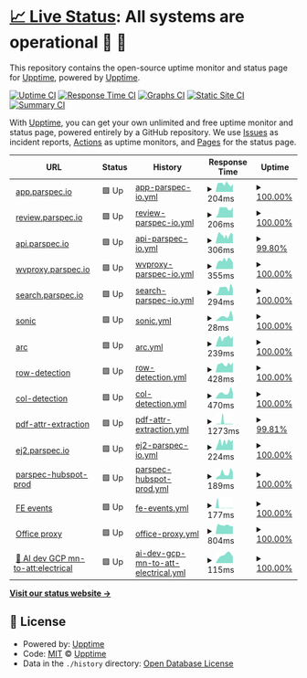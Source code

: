 # [📈 Live Status](https://upptime.github.io/upptime): <!--live status--> **All systems are operational 🥳 🎉**

This repository contains the open-source uptime monitor and status page for [Upptime](https://upptime.js.org), powered by [Upptime](https://github.com/upptime/upptime).

[![Uptime CI](https://github.com/parikshit-parspec/upptime/workflows/Uptime%20CI/badge.svg)](https://github.com/parikshit-parspec/upptime/actions?query=workflow%3A%22Uptime+CI%22)
[![Response Time CI](https://github.com/parikshit-parspec/upptime/workflows/Response%20Time%20CI/badge.svg)](https://github.com/parikshit-parspec/upptime/actions?query=workflow%3A%22Response+Time+CI%22)
[![Graphs CI](https://github.com/parikshit-parspec/upptime/workflows/Graphs%20CI/badge.svg)](https://github.com/parikshit-parspec/upptime/actions?query=workflow%3A%22Graphs+CI%22)
[![Static Site CI](https://github.com/parikshit-parspec/upptime/workflows/Static%20Site%20CI/badge.svg)](https://github.com/parikshit-parspec/upptime/actions?query=workflow%3A%22Static+Site+CI%22)
[![Summary CI](https://github.com/parikshit-parspec/upptime/workflows/Summary%20CI/badge.svg)](https://github.com/parikshit-parspec/upptime/actions?query=workflow%3A%22Summary+CI%22)

With [Upptime](https://upptime.js.org), you can get your own unlimited and free uptime monitor and status page, powered entirely by a GitHub repository. We use [Issues](https://github.com/upptime/upptime/issues) as incident reports, [Actions](https://github.com/parikshit-parspec/upptime/actions) as uptime monitors, and [Pages](https://upptime.github.io/upptime) for the status page.

<!--start: status pages-->
<!-- This summary is generated by Upptime (https://github.com/upptime/upptime) -->
<!-- Do not edit this manually, your changes will be overwritten -->
<!-- prettier-ignore -->
| URL | Status | History | Response Time | Uptime |
| --- | ------ | ------- | ------------- | ------ |
| <img alt="" src="https://icons.duckduckgo.com/ip3/app.parspec.io.ico" height="13"> [app.parspec.io](https://app.parspec.io/) | 🟩 Up | [app-parspec-io.yml](https://github.com/parikshit-parspec/upptime/commits/HEAD/history/app-parspec-io.yml) | <details><summary><img alt="Response time graph" src="./graphs/app-parspec-io/response-time-week.png" height="20"> 204ms</summary><br><a href="https://parikshit-parspec.github.io/upptime/history/app-parspec-io"><img alt="Response time 173" src="https://img.shields.io/endpoint?url=https%3A%2F%2Fraw.githubusercontent.com%2Fparikshit-parspec%2Fupptime%2FHEAD%2Fapi%2Fapp-parspec-io%2Fresponse-time.json"></a><br><a href="https://parikshit-parspec.github.io/upptime/history/app-parspec-io"><img alt="24-hour response time 201" src="https://img.shields.io/endpoint?url=https%3A%2F%2Fraw.githubusercontent.com%2Fparikshit-parspec%2Fupptime%2FHEAD%2Fapi%2Fapp-parspec-io%2Fresponse-time-day.json"></a><br><a href="https://parikshit-parspec.github.io/upptime/history/app-parspec-io"><img alt="7-day response time 204" src="https://img.shields.io/endpoint?url=https%3A%2F%2Fraw.githubusercontent.com%2Fparikshit-parspec%2Fupptime%2FHEAD%2Fapi%2Fapp-parspec-io%2Fresponse-time-week.json"></a><br><a href="https://parikshit-parspec.github.io/upptime/history/app-parspec-io"><img alt="30-day response time 183" src="https://img.shields.io/endpoint?url=https%3A%2F%2Fraw.githubusercontent.com%2Fparikshit-parspec%2Fupptime%2FHEAD%2Fapi%2Fapp-parspec-io%2Fresponse-time-month.json"></a><br><a href="https://parikshit-parspec.github.io/upptime/history/app-parspec-io"><img alt="1-year response time 165" src="https://img.shields.io/endpoint?url=https%3A%2F%2Fraw.githubusercontent.com%2Fparikshit-parspec%2Fupptime%2FHEAD%2Fapi%2Fapp-parspec-io%2Fresponse-time-year.json"></a></details> | <details><summary><a href="https://parikshit-parspec.github.io/upptime/history/app-parspec-io">100.00%</a></summary><a href="https://parikshit-parspec.github.io/upptime/history/app-parspec-io"><img alt="All-time uptime 99.90%" src="https://img.shields.io/endpoint?url=https%3A%2F%2Fraw.githubusercontent.com%2Fparikshit-parspec%2Fupptime%2FHEAD%2Fapi%2Fapp-parspec-io%2Fuptime.json"></a><br><a href="https://parikshit-parspec.github.io/upptime/history/app-parspec-io"><img alt="24-hour uptime 100.00%" src="https://img.shields.io/endpoint?url=https%3A%2F%2Fraw.githubusercontent.com%2Fparikshit-parspec%2Fupptime%2FHEAD%2Fapi%2Fapp-parspec-io%2Fuptime-day.json"></a><br><a href="https://parikshit-parspec.github.io/upptime/history/app-parspec-io"><img alt="7-day uptime 100.00%" src="https://img.shields.io/endpoint?url=https%3A%2F%2Fraw.githubusercontent.com%2Fparikshit-parspec%2Fupptime%2FHEAD%2Fapi%2Fapp-parspec-io%2Fuptime-week.json"></a><br><a href="https://parikshit-parspec.github.io/upptime/history/app-parspec-io"><img alt="30-day uptime 100.00%" src="https://img.shields.io/endpoint?url=https%3A%2F%2Fraw.githubusercontent.com%2Fparikshit-parspec%2Fupptime%2FHEAD%2Fapi%2Fapp-parspec-io%2Fuptime-month.json"></a><br><a href="https://parikshit-parspec.github.io/upptime/history/app-parspec-io"><img alt="1-year uptime 100.00%" src="https://img.shields.io/endpoint?url=https%3A%2F%2Fraw.githubusercontent.com%2Fparikshit-parspec%2Fupptime%2FHEAD%2Fapi%2Fapp-parspec-io%2Fuptime-year.json"></a></details>
| <img alt="" src="https://icons.duckduckgo.com/ip3/review.parspec.io.ico" height="13"> [review.parspec.io](https://review.parspec.io/) | 🟩 Up | [review-parspec-io.yml](https://github.com/parikshit-parspec/upptime/commits/HEAD/history/review-parspec-io.yml) | <details><summary><img alt="Response time graph" src="./graphs/review-parspec-io/response-time-week.png" height="20"> 206ms</summary><br><a href="https://parikshit-parspec.github.io/upptime/history/review-parspec-io"><img alt="Response time 167" src="https://img.shields.io/endpoint?url=https%3A%2F%2Fraw.githubusercontent.com%2Fparikshit-parspec%2Fupptime%2FHEAD%2Fapi%2Freview-parspec-io%2Fresponse-time.json"></a><br><a href="https://parikshit-parspec.github.io/upptime/history/review-parspec-io"><img alt="24-hour response time 212" src="https://img.shields.io/endpoint?url=https%3A%2F%2Fraw.githubusercontent.com%2Fparikshit-parspec%2Fupptime%2FHEAD%2Fapi%2Freview-parspec-io%2Fresponse-time-day.json"></a><br><a href="https://parikshit-parspec.github.io/upptime/history/review-parspec-io"><img alt="7-day response time 206" src="https://img.shields.io/endpoint?url=https%3A%2F%2Fraw.githubusercontent.com%2Fparikshit-parspec%2Fupptime%2FHEAD%2Fapi%2Freview-parspec-io%2Fresponse-time-week.json"></a><br><a href="https://parikshit-parspec.github.io/upptime/history/review-parspec-io"><img alt="30-day response time 182" src="https://img.shields.io/endpoint?url=https%3A%2F%2Fraw.githubusercontent.com%2Fparikshit-parspec%2Fupptime%2FHEAD%2Fapi%2Freview-parspec-io%2Fresponse-time-month.json"></a><br><a href="https://parikshit-parspec.github.io/upptime/history/review-parspec-io"><img alt="1-year response time 159" src="https://img.shields.io/endpoint?url=https%3A%2F%2Fraw.githubusercontent.com%2Fparikshit-parspec%2Fupptime%2FHEAD%2Fapi%2Freview-parspec-io%2Fresponse-time-year.json"></a></details> | <details><summary><a href="https://parikshit-parspec.github.io/upptime/history/review-parspec-io">100.00%</a></summary><a href="https://parikshit-parspec.github.io/upptime/history/review-parspec-io"><img alt="All-time uptime 100.00%" src="https://img.shields.io/endpoint?url=https%3A%2F%2Fraw.githubusercontent.com%2Fparikshit-parspec%2Fupptime%2FHEAD%2Fapi%2Freview-parspec-io%2Fuptime.json"></a><br><a href="https://parikshit-parspec.github.io/upptime/history/review-parspec-io"><img alt="24-hour uptime 100.00%" src="https://img.shields.io/endpoint?url=https%3A%2F%2Fraw.githubusercontent.com%2Fparikshit-parspec%2Fupptime%2FHEAD%2Fapi%2Freview-parspec-io%2Fuptime-day.json"></a><br><a href="https://parikshit-parspec.github.io/upptime/history/review-parspec-io"><img alt="7-day uptime 100.00%" src="https://img.shields.io/endpoint?url=https%3A%2F%2Fraw.githubusercontent.com%2Fparikshit-parspec%2Fupptime%2FHEAD%2Fapi%2Freview-parspec-io%2Fuptime-week.json"></a><br><a href="https://parikshit-parspec.github.io/upptime/history/review-parspec-io"><img alt="30-day uptime 100.00%" src="https://img.shields.io/endpoint?url=https%3A%2F%2Fraw.githubusercontent.com%2Fparikshit-parspec%2Fupptime%2FHEAD%2Fapi%2Freview-parspec-io%2Fuptime-month.json"></a><br><a href="https://parikshit-parspec.github.io/upptime/history/review-parspec-io"><img alt="1-year uptime 100.00%" src="https://img.shields.io/endpoint?url=https%3A%2F%2Fraw.githubusercontent.com%2Fparikshit-parspec%2Fupptime%2FHEAD%2Fapi%2Freview-parspec-io%2Fuptime-year.json"></a></details>
| <img alt="" src="https://icons.duckduckgo.com/ip3/api.parspec.io.ico" height="13"> [api.parspec.io](https://api.parspec.io/health) | 🟩 Up | [api-parspec-io.yml](https://github.com/parikshit-parspec/upptime/commits/HEAD/history/api-parspec-io.yml) | <details><summary><img alt="Response time graph" src="./graphs/api-parspec-io/response-time-week.png" height="20"> 306ms</summary><br><a href="https://parikshit-parspec.github.io/upptime/history/api-parspec-io"><img alt="Response time 324" src="https://img.shields.io/endpoint?url=https%3A%2F%2Fraw.githubusercontent.com%2Fparikshit-parspec%2Fupptime%2FHEAD%2Fapi%2Fapi-parspec-io%2Fresponse-time.json"></a><br><a href="https://parikshit-parspec.github.io/upptime/history/api-parspec-io"><img alt="24-hour response time 261" src="https://img.shields.io/endpoint?url=https%3A%2F%2Fraw.githubusercontent.com%2Fparikshit-parspec%2Fupptime%2FHEAD%2Fapi%2Fapi-parspec-io%2Fresponse-time-day.json"></a><br><a href="https://parikshit-parspec.github.io/upptime/history/api-parspec-io"><img alt="7-day response time 306" src="https://img.shields.io/endpoint?url=https%3A%2F%2Fraw.githubusercontent.com%2Fparikshit-parspec%2Fupptime%2FHEAD%2Fapi%2Fapi-parspec-io%2Fresponse-time-week.json"></a><br><a href="https://parikshit-parspec.github.io/upptime/history/api-parspec-io"><img alt="30-day response time 273" src="https://img.shields.io/endpoint?url=https%3A%2F%2Fraw.githubusercontent.com%2Fparikshit-parspec%2Fupptime%2FHEAD%2Fapi%2Fapi-parspec-io%2Fresponse-time-month.json"></a><br><a href="https://parikshit-parspec.github.io/upptime/history/api-parspec-io"><img alt="1-year response time 335" src="https://img.shields.io/endpoint?url=https%3A%2F%2Fraw.githubusercontent.com%2Fparikshit-parspec%2Fupptime%2FHEAD%2Fapi%2Fapi-parspec-io%2Fresponse-time-year.json"></a></details> | <details><summary><a href="https://parikshit-parspec.github.io/upptime/history/api-parspec-io">99.80%</a></summary><a href="https://parikshit-parspec.github.io/upptime/history/api-parspec-io"><img alt="All-time uptime 99.70%" src="https://img.shields.io/endpoint?url=https%3A%2F%2Fraw.githubusercontent.com%2Fparikshit-parspec%2Fupptime%2FHEAD%2Fapi%2Fapi-parspec-io%2Fuptime.json"></a><br><a href="https://parikshit-parspec.github.io/upptime/history/api-parspec-io"><img alt="24-hour uptime 100.00%" src="https://img.shields.io/endpoint?url=https%3A%2F%2Fraw.githubusercontent.com%2Fparikshit-parspec%2Fupptime%2FHEAD%2Fapi%2Fapi-parspec-io%2Fuptime-day.json"></a><br><a href="https://parikshit-parspec.github.io/upptime/history/api-parspec-io"><img alt="7-day uptime 99.80%" src="https://img.shields.io/endpoint?url=https%3A%2F%2Fraw.githubusercontent.com%2Fparikshit-parspec%2Fupptime%2FHEAD%2Fapi%2Fapi-parspec-io%2Fuptime-week.json"></a><br><a href="https://parikshit-parspec.github.io/upptime/history/api-parspec-io"><img alt="30-day uptime 99.89%" src="https://img.shields.io/endpoint?url=https%3A%2F%2Fraw.githubusercontent.com%2Fparikshit-parspec%2Fupptime%2FHEAD%2Fapi%2Fapi-parspec-io%2Fuptime-month.json"></a><br><a href="https://parikshit-parspec.github.io/upptime/history/api-parspec-io"><img alt="1-year uptime 99.83%" src="https://img.shields.io/endpoint?url=https%3A%2F%2Fraw.githubusercontent.com%2Fparikshit-parspec%2Fupptime%2FHEAD%2Fapi%2Fapi-parspec-io%2Fuptime-year.json"></a></details>
| <img alt="" src="https://icons.duckduckgo.com/ip3/wvproxy.parspec.io.ico" height="13"> [wvproxy.parspec.io](http://wvproxy.parspec.io/marco) | 🟩 Up | [wvproxy-parspec-io.yml](https://github.com/parikshit-parspec/upptime/commits/HEAD/history/wvproxy-parspec-io.yml) | <details><summary><img alt="Response time graph" src="./graphs/wvproxy-parspec-io/response-time-week.png" height="20"> 355ms</summary><br><a href="https://parikshit-parspec.github.io/upptime/history/wvproxy-parspec-io"><img alt="Response time 387" src="https://img.shields.io/endpoint?url=https%3A%2F%2Fraw.githubusercontent.com%2Fparikshit-parspec%2Fupptime%2FHEAD%2Fapi%2Fwvproxy-parspec-io%2Fresponse-time.json"></a><br><a href="https://parikshit-parspec.github.io/upptime/history/wvproxy-parspec-io"><img alt="24-hour response time 171" src="https://img.shields.io/endpoint?url=https%3A%2F%2Fraw.githubusercontent.com%2Fparikshit-parspec%2Fupptime%2FHEAD%2Fapi%2Fwvproxy-parspec-io%2Fresponse-time-day.json"></a><br><a href="https://parikshit-parspec.github.io/upptime/history/wvproxy-parspec-io"><img alt="7-day response time 355" src="https://img.shields.io/endpoint?url=https%3A%2F%2Fraw.githubusercontent.com%2Fparikshit-parspec%2Fupptime%2FHEAD%2Fapi%2Fwvproxy-parspec-io%2Fresponse-time-week.json"></a><br><a href="https://parikshit-parspec.github.io/upptime/history/wvproxy-parspec-io"><img alt="30-day response time 351" src="https://img.shields.io/endpoint?url=https%3A%2F%2Fraw.githubusercontent.com%2Fparikshit-parspec%2Fupptime%2FHEAD%2Fapi%2Fwvproxy-parspec-io%2Fresponse-time-month.json"></a><br><a href="https://parikshit-parspec.github.io/upptime/history/wvproxy-parspec-io"><img alt="1-year response time 381" src="https://img.shields.io/endpoint?url=https%3A%2F%2Fraw.githubusercontent.com%2Fparikshit-parspec%2Fupptime%2FHEAD%2Fapi%2Fwvproxy-parspec-io%2Fresponse-time-year.json"></a></details> | <details><summary><a href="https://parikshit-parspec.github.io/upptime/history/wvproxy-parspec-io">100.00%</a></summary><a href="https://parikshit-parspec.github.io/upptime/history/wvproxy-parspec-io"><img alt="All-time uptime 99.96%" src="https://img.shields.io/endpoint?url=https%3A%2F%2Fraw.githubusercontent.com%2Fparikshit-parspec%2Fupptime%2FHEAD%2Fapi%2Fwvproxy-parspec-io%2Fuptime.json"></a><br><a href="https://parikshit-parspec.github.io/upptime/history/wvproxy-parspec-io"><img alt="24-hour uptime 100.00%" src="https://img.shields.io/endpoint?url=https%3A%2F%2Fraw.githubusercontent.com%2Fparikshit-parspec%2Fupptime%2FHEAD%2Fapi%2Fwvproxy-parspec-io%2Fuptime-day.json"></a><br><a href="https://parikshit-parspec.github.io/upptime/history/wvproxy-parspec-io"><img alt="7-day uptime 100.00%" src="https://img.shields.io/endpoint?url=https%3A%2F%2Fraw.githubusercontent.com%2Fparikshit-parspec%2Fupptime%2FHEAD%2Fapi%2Fwvproxy-parspec-io%2Fuptime-week.json"></a><br><a href="https://parikshit-parspec.github.io/upptime/history/wvproxy-parspec-io"><img alt="30-day uptime 100.00%" src="https://img.shields.io/endpoint?url=https%3A%2F%2Fraw.githubusercontent.com%2Fparikshit-parspec%2Fupptime%2FHEAD%2Fapi%2Fwvproxy-parspec-io%2Fuptime-month.json"></a><br><a href="https://parikshit-parspec.github.io/upptime/history/wvproxy-parspec-io"><img alt="1-year uptime 100.00%" src="https://img.shields.io/endpoint?url=https%3A%2F%2Fraw.githubusercontent.com%2Fparikshit-parspec%2Fupptime%2FHEAD%2Fapi%2Fwvproxy-parspec-io%2Fuptime-year.json"></a></details>
| <img alt="" src="https://icons.duckduckgo.com/ip3/search.parspec.io.ico" height="13"> [search.parspec.io](https://search.parspec.io/health) | 🟩 Up | [search-parspec-io.yml](https://github.com/parikshit-parspec/upptime/commits/HEAD/history/search-parspec-io.yml) | <details><summary><img alt="Response time graph" src="./graphs/search-parspec-io/response-time-week.png" height="20"> 294ms</summary><br><a href="https://parikshit-parspec.github.io/upptime/history/search-parspec-io"><img alt="Response time 235" src="https://img.shields.io/endpoint?url=https%3A%2F%2Fraw.githubusercontent.com%2Fparikshit-parspec%2Fupptime%2FHEAD%2Fapi%2Fsearch-parspec-io%2Fresponse-time.json"></a><br><a href="https://parikshit-parspec.github.io/upptime/history/search-parspec-io"><img alt="24-hour response time 268" src="https://img.shields.io/endpoint?url=https%3A%2F%2Fraw.githubusercontent.com%2Fparikshit-parspec%2Fupptime%2FHEAD%2Fapi%2Fsearch-parspec-io%2Fresponse-time-day.json"></a><br><a href="https://parikshit-parspec.github.io/upptime/history/search-parspec-io"><img alt="7-day response time 294" src="https://img.shields.io/endpoint?url=https%3A%2F%2Fraw.githubusercontent.com%2Fparikshit-parspec%2Fupptime%2FHEAD%2Fapi%2Fsearch-parspec-io%2Fresponse-time-week.json"></a><br><a href="https://parikshit-parspec.github.io/upptime/history/search-parspec-io"><img alt="30-day response time 241" src="https://img.shields.io/endpoint?url=https%3A%2F%2Fraw.githubusercontent.com%2Fparikshit-parspec%2Fupptime%2FHEAD%2Fapi%2Fsearch-parspec-io%2Fresponse-time-month.json"></a><br><a href="https://parikshit-parspec.github.io/upptime/history/search-parspec-io"><img alt="1-year response time 241" src="https://img.shields.io/endpoint?url=https%3A%2F%2Fraw.githubusercontent.com%2Fparikshit-parspec%2Fupptime%2FHEAD%2Fapi%2Fsearch-parspec-io%2Fresponse-time-year.json"></a></details> | <details><summary><a href="https://parikshit-parspec.github.io/upptime/history/search-parspec-io">100.00%</a></summary><a href="https://parikshit-parspec.github.io/upptime/history/search-parspec-io"><img alt="All-time uptime 99.76%" src="https://img.shields.io/endpoint?url=https%3A%2F%2Fraw.githubusercontent.com%2Fparikshit-parspec%2Fupptime%2FHEAD%2Fapi%2Fsearch-parspec-io%2Fuptime.json"></a><br><a href="https://parikshit-parspec.github.io/upptime/history/search-parspec-io"><img alt="24-hour uptime 100.00%" src="https://img.shields.io/endpoint?url=https%3A%2F%2Fraw.githubusercontent.com%2Fparikshit-parspec%2Fupptime%2FHEAD%2Fapi%2Fsearch-parspec-io%2Fuptime-day.json"></a><br><a href="https://parikshit-parspec.github.io/upptime/history/search-parspec-io"><img alt="7-day uptime 100.00%" src="https://img.shields.io/endpoint?url=https%3A%2F%2Fraw.githubusercontent.com%2Fparikshit-parspec%2Fupptime%2FHEAD%2Fapi%2Fsearch-parspec-io%2Fuptime-week.json"></a><br><a href="https://parikshit-parspec.github.io/upptime/history/search-parspec-io"><img alt="30-day uptime 100.00%" src="https://img.shields.io/endpoint?url=https%3A%2F%2Fraw.githubusercontent.com%2Fparikshit-parspec%2Fupptime%2FHEAD%2Fapi%2Fsearch-parspec-io%2Fuptime-month.json"></a><br><a href="https://parikshit-parspec.github.io/upptime/history/search-parspec-io"><img alt="1-year uptime 99.99%" src="https://img.shields.io/endpoint?url=https%3A%2F%2Fraw.githubusercontent.com%2Fparikshit-parspec%2Fupptime%2FHEAD%2Fapi%2Fsearch-parspec-io%2Fuptime-year.json"></a></details>
| <img alt="" src="https://icons.duckduckgo.com/ip3/api.parspec.io.ico" height="13"> [sonic](https://api.parspec.io/marco) | 🟩 Up | [sonic.yml](https://github.com/parikshit-parspec/upptime/commits/HEAD/history/sonic.yml) | <details><summary><img alt="Response time graph" src="./graphs/sonic/response-time-week.png" height="20"> 28ms</summary><br><a href="https://parikshit-parspec.github.io/upptime/history/sonic"><img alt="Response time 36" src="https://img.shields.io/endpoint?url=https%3A%2F%2Fraw.githubusercontent.com%2Fparikshit-parspec%2Fupptime%2FHEAD%2Fapi%2Fsonic%2Fresponse-time.json"></a><br><a href="https://parikshit-parspec.github.io/upptime/history/sonic"><img alt="24-hour response time 19" src="https://img.shields.io/endpoint?url=https%3A%2F%2Fraw.githubusercontent.com%2Fparikshit-parspec%2Fupptime%2FHEAD%2Fapi%2Fsonic%2Fresponse-time-day.json"></a><br><a href="https://parikshit-parspec.github.io/upptime/history/sonic"><img alt="7-day response time 28" src="https://img.shields.io/endpoint?url=https%3A%2F%2Fraw.githubusercontent.com%2Fparikshit-parspec%2Fupptime%2FHEAD%2Fapi%2Fsonic%2Fresponse-time-week.json"></a><br><a href="https://parikshit-parspec.github.io/upptime/history/sonic"><img alt="30-day response time 30" src="https://img.shields.io/endpoint?url=https%3A%2F%2Fraw.githubusercontent.com%2Fparikshit-parspec%2Fupptime%2FHEAD%2Fapi%2Fsonic%2Fresponse-time-month.json"></a><br><a href="https://parikshit-parspec.github.io/upptime/history/sonic"><img alt="1-year response time 36" src="https://img.shields.io/endpoint?url=https%3A%2F%2Fraw.githubusercontent.com%2Fparikshit-parspec%2Fupptime%2FHEAD%2Fapi%2Fsonic%2Fresponse-time-year.json"></a></details> | <details><summary><a href="https://parikshit-parspec.github.io/upptime/history/sonic">100.00%</a></summary><a href="https://parikshit-parspec.github.io/upptime/history/sonic"><img alt="All-time uptime 99.99%" src="https://img.shields.io/endpoint?url=https%3A%2F%2Fraw.githubusercontent.com%2Fparikshit-parspec%2Fupptime%2FHEAD%2Fapi%2Fsonic%2Fuptime.json"></a><br><a href="https://parikshit-parspec.github.io/upptime/history/sonic"><img alt="24-hour uptime 100.00%" src="https://img.shields.io/endpoint?url=https%3A%2F%2Fraw.githubusercontent.com%2Fparikshit-parspec%2Fupptime%2FHEAD%2Fapi%2Fsonic%2Fuptime-day.json"></a><br><a href="https://parikshit-parspec.github.io/upptime/history/sonic"><img alt="7-day uptime 100.00%" src="https://img.shields.io/endpoint?url=https%3A%2F%2Fraw.githubusercontent.com%2Fparikshit-parspec%2Fupptime%2FHEAD%2Fapi%2Fsonic%2Fuptime-week.json"></a><br><a href="https://parikshit-parspec.github.io/upptime/history/sonic"><img alt="30-day uptime 100.00%" src="https://img.shields.io/endpoint?url=https%3A%2F%2Fraw.githubusercontent.com%2Fparikshit-parspec%2Fupptime%2FHEAD%2Fapi%2Fsonic%2Fuptime-month.json"></a><br><a href="https://parikshit-parspec.github.io/upptime/history/sonic"><img alt="1-year uptime 99.99%" src="https://img.shields.io/endpoint?url=https%3A%2F%2Fraw.githubusercontent.com%2Fparikshit-parspec%2Fupptime%2FHEAD%2Fapi%2Fsonic%2Fuptime-year.json"></a></details>
| <img alt="" src="https://icons.duckduckgo.com/ip3/arc.parspec.io.ico" height="13"> [arc](https://arc.parspec.io/marco) | 🟩 Up | [arc.yml](https://github.com/parikshit-parspec/upptime/commits/HEAD/history/arc.yml) | <details><summary><img alt="Response time graph" src="./graphs/arc/response-time-week.png" height="20"> 239ms</summary><br><a href="https://parikshit-parspec.github.io/upptime/history/arc"><img alt="Response time 206" src="https://img.shields.io/endpoint?url=https%3A%2F%2Fraw.githubusercontent.com%2Fparikshit-parspec%2Fupptime%2FHEAD%2Fapi%2Farc%2Fresponse-time.json"></a><br><a href="https://parikshit-parspec.github.io/upptime/history/arc"><img alt="24-hour response time 237" src="https://img.shields.io/endpoint?url=https%3A%2F%2Fraw.githubusercontent.com%2Fparikshit-parspec%2Fupptime%2FHEAD%2Fapi%2Farc%2Fresponse-time-day.json"></a><br><a href="https://parikshit-parspec.github.io/upptime/history/arc"><img alt="7-day response time 239" src="https://img.shields.io/endpoint?url=https%3A%2F%2Fraw.githubusercontent.com%2Fparikshit-parspec%2Fupptime%2FHEAD%2Fapi%2Farc%2Fresponse-time-week.json"></a><br><a href="https://parikshit-parspec.github.io/upptime/history/arc"><img alt="30-day response time 200" src="https://img.shields.io/endpoint?url=https%3A%2F%2Fraw.githubusercontent.com%2Fparikshit-parspec%2Fupptime%2FHEAD%2Fapi%2Farc%2Fresponse-time-month.json"></a><br><a href="https://parikshit-parspec.github.io/upptime/history/arc"><img alt="1-year response time 206" src="https://img.shields.io/endpoint?url=https%3A%2F%2Fraw.githubusercontent.com%2Fparikshit-parspec%2Fupptime%2FHEAD%2Fapi%2Farc%2Fresponse-time-year.json"></a></details> | <details><summary><a href="https://parikshit-parspec.github.io/upptime/history/arc">100.00%</a></summary><a href="https://parikshit-parspec.github.io/upptime/history/arc"><img alt="All-time uptime 100.00%" src="https://img.shields.io/endpoint?url=https%3A%2F%2Fraw.githubusercontent.com%2Fparikshit-parspec%2Fupptime%2FHEAD%2Fapi%2Farc%2Fuptime.json"></a><br><a href="https://parikshit-parspec.github.io/upptime/history/arc"><img alt="24-hour uptime 100.00%" src="https://img.shields.io/endpoint?url=https%3A%2F%2Fraw.githubusercontent.com%2Fparikshit-parspec%2Fupptime%2FHEAD%2Fapi%2Farc%2Fuptime-day.json"></a><br><a href="https://parikshit-parspec.github.io/upptime/history/arc"><img alt="7-day uptime 100.00%" src="https://img.shields.io/endpoint?url=https%3A%2F%2Fraw.githubusercontent.com%2Fparikshit-parspec%2Fupptime%2FHEAD%2Fapi%2Farc%2Fuptime-week.json"></a><br><a href="https://parikshit-parspec.github.io/upptime/history/arc"><img alt="30-day uptime 100.00%" src="https://img.shields.io/endpoint?url=https%3A%2F%2Fraw.githubusercontent.com%2Fparikshit-parspec%2Fupptime%2FHEAD%2Fapi%2Farc%2Fuptime-month.json"></a><br><a href="https://parikshit-parspec.github.io/upptime/history/arc"><img alt="1-year uptime 100.00%" src="https://img.shields.io/endpoint?url=https%3A%2F%2Fraw.githubusercontent.com%2Fparikshit-parspec%2Fupptime%2FHEAD%2Fapi%2Farc%2Fuptime-year.json"></a></details>
| <img alt="" src="https://icons.duckduckgo.com/ip3/row-detect.parspec.io.ico" height="13"> [row-detection](http://row-detect.parspec.io/v1/models/header_detection:predict) | 🟩 Up | [row-detection.yml](https://github.com/parikshit-parspec/upptime/commits/HEAD/history/row-detection.yml) | <details><summary><img alt="Response time graph" src="./graphs/row-detection/response-time-week.png" height="20"> 428ms</summary><br><a href="https://parikshit-parspec.github.io/upptime/history/row-detection"><img alt="Response time 400" src="https://img.shields.io/endpoint?url=https%3A%2F%2Fraw.githubusercontent.com%2Fparikshit-parspec%2Fupptime%2FHEAD%2Fapi%2Frow-detection%2Fresponse-time.json"></a><br><a href="https://parikshit-parspec.github.io/upptime/history/row-detection"><img alt="24-hour response time 433" src="https://img.shields.io/endpoint?url=https%3A%2F%2Fraw.githubusercontent.com%2Fparikshit-parspec%2Fupptime%2FHEAD%2Fapi%2Frow-detection%2Fresponse-time-day.json"></a><br><a href="https://parikshit-parspec.github.io/upptime/history/row-detection"><img alt="7-day response time 428" src="https://img.shields.io/endpoint?url=https%3A%2F%2Fraw.githubusercontent.com%2Fparikshit-parspec%2Fupptime%2FHEAD%2Fapi%2Frow-detection%2Fresponse-time-week.json"></a><br><a href="https://parikshit-parspec.github.io/upptime/history/row-detection"><img alt="30-day response time 393" src="https://img.shields.io/endpoint?url=https%3A%2F%2Fraw.githubusercontent.com%2Fparikshit-parspec%2Fupptime%2FHEAD%2Fapi%2Frow-detection%2Fresponse-time-month.json"></a><br><a href="https://parikshit-parspec.github.io/upptime/history/row-detection"><img alt="1-year response time 400" src="https://img.shields.io/endpoint?url=https%3A%2F%2Fraw.githubusercontent.com%2Fparikshit-parspec%2Fupptime%2FHEAD%2Fapi%2Frow-detection%2Fresponse-time-year.json"></a></details> | <details><summary><a href="https://parikshit-parspec.github.io/upptime/history/row-detection">100.00%</a></summary><a href="https://parikshit-parspec.github.io/upptime/history/row-detection"><img alt="All-time uptime 99.99%" src="https://img.shields.io/endpoint?url=https%3A%2F%2Fraw.githubusercontent.com%2Fparikshit-parspec%2Fupptime%2FHEAD%2Fapi%2Frow-detection%2Fuptime.json"></a><br><a href="https://parikshit-parspec.github.io/upptime/history/row-detection"><img alt="24-hour uptime 100.00%" src="https://img.shields.io/endpoint?url=https%3A%2F%2Fraw.githubusercontent.com%2Fparikshit-parspec%2Fupptime%2FHEAD%2Fapi%2Frow-detection%2Fuptime-day.json"></a><br><a href="https://parikshit-parspec.github.io/upptime/history/row-detection"><img alt="7-day uptime 100.00%" src="https://img.shields.io/endpoint?url=https%3A%2F%2Fraw.githubusercontent.com%2Fparikshit-parspec%2Fupptime%2FHEAD%2Fapi%2Frow-detection%2Fuptime-week.json"></a><br><a href="https://parikshit-parspec.github.io/upptime/history/row-detection"><img alt="30-day uptime 100.00%" src="https://img.shields.io/endpoint?url=https%3A%2F%2Fraw.githubusercontent.com%2Fparikshit-parspec%2Fupptime%2FHEAD%2Fapi%2Frow-detection%2Fuptime-month.json"></a><br><a href="https://parikshit-parspec.github.io/upptime/history/row-detection"><img alt="1-year uptime 99.99%" src="https://img.shields.io/endpoint?url=https%3A%2F%2Fraw.githubusercontent.com%2Fparikshit-parspec%2Fupptime%2FHEAD%2Fapi%2Frow-detection%2Fuptime-year.json"></a></details>
| <img alt="" src="https://icons.duckduckgo.com/ip3/null.ico" height="13"> [col-detection](http:/col-detect.parspec.io/v1/models/col_detection:predict) | 🟩 Up | [col-detection.yml](https://github.com/parikshit-parspec/upptime/commits/HEAD/history/col-detection.yml) | <details><summary><img alt="Response time graph" src="./graphs/col-detection/response-time-week.png" height="20"> 470ms</summary><br><a href="https://parikshit-parspec.github.io/upptime/history/col-detection"><img alt="Response time 376" src="https://img.shields.io/endpoint?url=https%3A%2F%2Fraw.githubusercontent.com%2Fparikshit-parspec%2Fupptime%2FHEAD%2Fapi%2Fcol-detection%2Fresponse-time.json"></a><br><a href="https://parikshit-parspec.github.io/upptime/history/col-detection"><img alt="24-hour response time 418" src="https://img.shields.io/endpoint?url=https%3A%2F%2Fraw.githubusercontent.com%2Fparikshit-parspec%2Fupptime%2FHEAD%2Fapi%2Fcol-detection%2Fresponse-time-day.json"></a><br><a href="https://parikshit-parspec.github.io/upptime/history/col-detection"><img alt="7-day response time 470" src="https://img.shields.io/endpoint?url=https%3A%2F%2Fraw.githubusercontent.com%2Fparikshit-parspec%2Fupptime%2FHEAD%2Fapi%2Fcol-detection%2Fresponse-time-week.json"></a><br><a href="https://parikshit-parspec.github.io/upptime/history/col-detection"><img alt="30-day response time 391" src="https://img.shields.io/endpoint?url=https%3A%2F%2Fraw.githubusercontent.com%2Fparikshit-parspec%2Fupptime%2FHEAD%2Fapi%2Fcol-detection%2Fresponse-time-month.json"></a><br><a href="https://parikshit-parspec.github.io/upptime/history/col-detection"><img alt="1-year response time 376" src="https://img.shields.io/endpoint?url=https%3A%2F%2Fraw.githubusercontent.com%2Fparikshit-parspec%2Fupptime%2FHEAD%2Fapi%2Fcol-detection%2Fresponse-time-year.json"></a></details> | <details><summary><a href="https://parikshit-parspec.github.io/upptime/history/col-detection">100.00%</a></summary><a href="https://parikshit-parspec.github.io/upptime/history/col-detection"><img alt="All-time uptime 99.99%" src="https://img.shields.io/endpoint?url=https%3A%2F%2Fraw.githubusercontent.com%2Fparikshit-parspec%2Fupptime%2FHEAD%2Fapi%2Fcol-detection%2Fuptime.json"></a><br><a href="https://parikshit-parspec.github.io/upptime/history/col-detection"><img alt="24-hour uptime 100.00%" src="https://img.shields.io/endpoint?url=https%3A%2F%2Fraw.githubusercontent.com%2Fparikshit-parspec%2Fupptime%2FHEAD%2Fapi%2Fcol-detection%2Fuptime-day.json"></a><br><a href="https://parikshit-parspec.github.io/upptime/history/col-detection"><img alt="7-day uptime 100.00%" src="https://img.shields.io/endpoint?url=https%3A%2F%2Fraw.githubusercontent.com%2Fparikshit-parspec%2Fupptime%2FHEAD%2Fapi%2Fcol-detection%2Fuptime-week.json"></a><br><a href="https://parikshit-parspec.github.io/upptime/history/col-detection"><img alt="30-day uptime 100.00%" src="https://img.shields.io/endpoint?url=https%3A%2F%2Fraw.githubusercontent.com%2Fparikshit-parspec%2Fupptime%2FHEAD%2Fapi%2Fcol-detection%2Fuptime-month.json"></a><br><a href="https://parikshit-parspec.github.io/upptime/history/col-detection"><img alt="1-year uptime 99.99%" src="https://img.shields.io/endpoint?url=https%3A%2F%2Fraw.githubusercontent.com%2Fparikshit-parspec%2Fupptime%2FHEAD%2Fapi%2Fcol-detection%2Fuptime-year.json"></a></details>
| <img alt="" src="https://icons.duckduckgo.com/ip3/ai-prod.parspec-cp.io.ico" height="13"> [pdf-attr-extraction](https://ai-prod.parspec-cp.io/health) | 🟩 Up | [pdf-attr-extraction.yml](https://github.com/parikshit-parspec/upptime/commits/HEAD/history/pdf-attr-extraction.yml) | <details><summary><img alt="Response time graph" src="./graphs/pdf-attr-extraction/response-time-week.png" height="20"> 1273ms</summary><br><a href="https://parikshit-parspec.github.io/upptime/history/pdf-attr-extraction"><img alt="Response time 400" src="https://img.shields.io/endpoint?url=https%3A%2F%2Fraw.githubusercontent.com%2Fparikshit-parspec%2Fupptime%2FHEAD%2Fapi%2Fpdf-attr-extraction%2Fresponse-time.json"></a><br><a href="https://parikshit-parspec.github.io/upptime/history/pdf-attr-extraction"><img alt="24-hour response time 352" src="https://img.shields.io/endpoint?url=https%3A%2F%2Fraw.githubusercontent.com%2Fparikshit-parspec%2Fupptime%2FHEAD%2Fapi%2Fpdf-attr-extraction%2Fresponse-time-day.json"></a><br><a href="https://parikshit-parspec.github.io/upptime/history/pdf-attr-extraction"><img alt="7-day response time 1273" src="https://img.shields.io/endpoint?url=https%3A%2F%2Fraw.githubusercontent.com%2Fparikshit-parspec%2Fupptime%2FHEAD%2Fapi%2Fpdf-attr-extraction%2Fresponse-time-week.json"></a><br><a href="https://parikshit-parspec.github.io/upptime/history/pdf-attr-extraction"><img alt="30-day response time 1048" src="https://img.shields.io/endpoint?url=https%3A%2F%2Fraw.githubusercontent.com%2Fparikshit-parspec%2Fupptime%2FHEAD%2Fapi%2Fpdf-attr-extraction%2Fresponse-time-month.json"></a><br><a href="https://parikshit-parspec.github.io/upptime/history/pdf-attr-extraction"><img alt="1-year response time 528" src="https://img.shields.io/endpoint?url=https%3A%2F%2Fraw.githubusercontent.com%2Fparikshit-parspec%2Fupptime%2FHEAD%2Fapi%2Fpdf-attr-extraction%2Fresponse-time-year.json"></a></details> | <details><summary><a href="https://parikshit-parspec.github.io/upptime/history/pdf-attr-extraction">99.81%</a></summary><a href="https://parikshit-parspec.github.io/upptime/history/pdf-attr-extraction"><img alt="All-time uptime 99.95%" src="https://img.shields.io/endpoint?url=https%3A%2F%2Fraw.githubusercontent.com%2Fparikshit-parspec%2Fupptime%2FHEAD%2Fapi%2Fpdf-attr-extraction%2Fuptime.json"></a><br><a href="https://parikshit-parspec.github.io/upptime/history/pdf-attr-extraction"><img alt="24-hour uptime 100.00%" src="https://img.shields.io/endpoint?url=https%3A%2F%2Fraw.githubusercontent.com%2Fparikshit-parspec%2Fupptime%2FHEAD%2Fapi%2Fpdf-attr-extraction%2Fuptime-day.json"></a><br><a href="https://parikshit-parspec.github.io/upptime/history/pdf-attr-extraction"><img alt="7-day uptime 99.81%" src="https://img.shields.io/endpoint?url=https%3A%2F%2Fraw.githubusercontent.com%2Fparikshit-parspec%2Fupptime%2FHEAD%2Fapi%2Fpdf-attr-extraction%2Fuptime-week.json"></a><br><a href="https://parikshit-parspec.github.io/upptime/history/pdf-attr-extraction"><img alt="30-day uptime 99.87%" src="https://img.shields.io/endpoint?url=https%3A%2F%2Fraw.githubusercontent.com%2Fparikshit-parspec%2Fupptime%2FHEAD%2Fapi%2Fpdf-attr-extraction%2Fuptime-month.json"></a><br><a href="https://parikshit-parspec.github.io/upptime/history/pdf-attr-extraction"><img alt="1-year uptime 99.94%" src="https://img.shields.io/endpoint?url=https%3A%2F%2Fraw.githubusercontent.com%2Fparikshit-parspec%2Fupptime%2FHEAD%2Fapi%2Fpdf-attr-extraction%2Fuptime-year.json"></a></details>
| <img alt="" src="https://icons.duckduckgo.com/ip3/ej2.parspec.io.ico" height="13"> [ej2.parspec.io](https://ej2.parspec.io/health) | 🟩 Up | [ej2-parspec-io.yml](https://github.com/parikshit-parspec/upptime/commits/HEAD/history/ej2-parspec-io.yml) | <details><summary><img alt="Response time graph" src="./graphs/ej2-parspec-io/response-time-week.png" height="20"> 224ms</summary><br><a href="https://parikshit-parspec.github.io/upptime/history/ej2-parspec-io"><img alt="Response time 177" src="https://img.shields.io/endpoint?url=https%3A%2F%2Fraw.githubusercontent.com%2Fparikshit-parspec%2Fupptime%2FHEAD%2Fapi%2Fej2-parspec-io%2Fresponse-time.json"></a><br><a href="https://parikshit-parspec.github.io/upptime/history/ej2-parspec-io"><img alt="24-hour response time 246" src="https://img.shields.io/endpoint?url=https%3A%2F%2Fraw.githubusercontent.com%2Fparikshit-parspec%2Fupptime%2FHEAD%2Fapi%2Fej2-parspec-io%2Fresponse-time-day.json"></a><br><a href="https://parikshit-parspec.github.io/upptime/history/ej2-parspec-io"><img alt="7-day response time 224" src="https://img.shields.io/endpoint?url=https%3A%2F%2Fraw.githubusercontent.com%2Fparikshit-parspec%2Fupptime%2FHEAD%2Fapi%2Fej2-parspec-io%2Fresponse-time-week.json"></a><br><a href="https://parikshit-parspec.github.io/upptime/history/ej2-parspec-io"><img alt="30-day response time 192" src="https://img.shields.io/endpoint?url=https%3A%2F%2Fraw.githubusercontent.com%2Fparikshit-parspec%2Fupptime%2FHEAD%2Fapi%2Fej2-parspec-io%2Fresponse-time-month.json"></a><br><a href="https://parikshit-parspec.github.io/upptime/history/ej2-parspec-io"><img alt="1-year response time 179" src="https://img.shields.io/endpoint?url=https%3A%2F%2Fraw.githubusercontent.com%2Fparikshit-parspec%2Fupptime%2FHEAD%2Fapi%2Fej2-parspec-io%2Fresponse-time-year.json"></a></details> | <details><summary><a href="https://parikshit-parspec.github.io/upptime/history/ej2-parspec-io">100.00%</a></summary><a href="https://parikshit-parspec.github.io/upptime/history/ej2-parspec-io"><img alt="All-time uptime 99.99%" src="https://img.shields.io/endpoint?url=https%3A%2F%2Fraw.githubusercontent.com%2Fparikshit-parspec%2Fupptime%2FHEAD%2Fapi%2Fej2-parspec-io%2Fuptime.json"></a><br><a href="https://parikshit-parspec.github.io/upptime/history/ej2-parspec-io"><img alt="24-hour uptime 100.00%" src="https://img.shields.io/endpoint?url=https%3A%2F%2Fraw.githubusercontent.com%2Fparikshit-parspec%2Fupptime%2FHEAD%2Fapi%2Fej2-parspec-io%2Fuptime-day.json"></a><br><a href="https://parikshit-parspec.github.io/upptime/history/ej2-parspec-io"><img alt="7-day uptime 100.00%" src="https://img.shields.io/endpoint?url=https%3A%2F%2Fraw.githubusercontent.com%2Fparikshit-parspec%2Fupptime%2FHEAD%2Fapi%2Fej2-parspec-io%2Fuptime-week.json"></a><br><a href="https://parikshit-parspec.github.io/upptime/history/ej2-parspec-io"><img alt="30-day uptime 100.00%" src="https://img.shields.io/endpoint?url=https%3A%2F%2Fraw.githubusercontent.com%2Fparikshit-parspec%2Fupptime%2FHEAD%2Fapi%2Fej2-parspec-io%2Fuptime-month.json"></a><br><a href="https://parikshit-parspec.github.io/upptime/history/ej2-parspec-io"><img alt="1-year uptime 100.00%" src="https://img.shields.io/endpoint?url=https%3A%2F%2Fraw.githubusercontent.com%2Fparikshit-parspec%2Fupptime%2FHEAD%2Fapi%2Fej2-parspec-io%2Fuptime-year.json"></a></details>
| <img alt="" src="https://icons.duckduckgo.com/ip3/hubspot.parspec.io.ico" height="13"> [parspec-hubspot-prod](https://hubspot.parspec.io/health) | 🟩 Up | [parspec-hubspot-prod.yml](https://github.com/parikshit-parspec/upptime/commits/HEAD/history/parspec-hubspot-prod.yml) | <details><summary><img alt="Response time graph" src="./graphs/parspec-hubspot-prod/response-time-week.png" height="20"> 189ms</summary><br><a href="https://parikshit-parspec.github.io/upptime/history/parspec-hubspot-prod"><img alt="Response time 578" src="https://img.shields.io/endpoint?url=https%3A%2F%2Fraw.githubusercontent.com%2Fparikshit-parspec%2Fupptime%2FHEAD%2Fapi%2Fparspec-hubspot-prod%2Fresponse-time.json"></a><br><a href="https://parikshit-parspec.github.io/upptime/history/parspec-hubspot-prod"><img alt="24-hour response time 221" src="https://img.shields.io/endpoint?url=https%3A%2F%2Fraw.githubusercontent.com%2Fparikshit-parspec%2Fupptime%2FHEAD%2Fapi%2Fparspec-hubspot-prod%2Fresponse-time-day.json"></a><br><a href="https://parikshit-parspec.github.io/upptime/history/parspec-hubspot-prod"><img alt="7-day response time 189" src="https://img.shields.io/endpoint?url=https%3A%2F%2Fraw.githubusercontent.com%2Fparikshit-parspec%2Fupptime%2FHEAD%2Fapi%2Fparspec-hubspot-prod%2Fresponse-time-week.json"></a><br><a href="https://parikshit-parspec.github.io/upptime/history/parspec-hubspot-prod"><img alt="30-day response time 210" src="https://img.shields.io/endpoint?url=https%3A%2F%2Fraw.githubusercontent.com%2Fparikshit-parspec%2Fupptime%2FHEAD%2Fapi%2Fparspec-hubspot-prod%2Fresponse-time-month.json"></a><br><a href="https://parikshit-parspec.github.io/upptime/history/parspec-hubspot-prod"><img alt="1-year response time 594" src="https://img.shields.io/endpoint?url=https%3A%2F%2Fraw.githubusercontent.com%2Fparikshit-parspec%2Fupptime%2FHEAD%2Fapi%2Fparspec-hubspot-prod%2Fresponse-time-year.json"></a></details> | <details><summary><a href="https://parikshit-parspec.github.io/upptime/history/parspec-hubspot-prod">100.00%</a></summary><a href="https://parikshit-parspec.github.io/upptime/history/parspec-hubspot-prod"><img alt="All-time uptime 99.89%" src="https://img.shields.io/endpoint?url=https%3A%2F%2Fraw.githubusercontent.com%2Fparikshit-parspec%2Fupptime%2FHEAD%2Fapi%2Fparspec-hubspot-prod%2Fuptime.json"></a><br><a href="https://parikshit-parspec.github.io/upptime/history/parspec-hubspot-prod"><img alt="24-hour uptime 100.00%" src="https://img.shields.io/endpoint?url=https%3A%2F%2Fraw.githubusercontent.com%2Fparikshit-parspec%2Fupptime%2FHEAD%2Fapi%2Fparspec-hubspot-prod%2Fuptime-day.json"></a><br><a href="https://parikshit-parspec.github.io/upptime/history/parspec-hubspot-prod"><img alt="7-day uptime 100.00%" src="https://img.shields.io/endpoint?url=https%3A%2F%2Fraw.githubusercontent.com%2Fparikshit-parspec%2Fupptime%2FHEAD%2Fapi%2Fparspec-hubspot-prod%2Fuptime-week.json"></a><br><a href="https://parikshit-parspec.github.io/upptime/history/parspec-hubspot-prod"><img alt="30-day uptime 100.00%" src="https://img.shields.io/endpoint?url=https%3A%2F%2Fraw.githubusercontent.com%2Fparikshit-parspec%2Fupptime%2FHEAD%2Fapi%2Fparspec-hubspot-prod%2Fuptime-month.json"></a><br><a href="https://parikshit-parspec.github.io/upptime/history/parspec-hubspot-prod"><img alt="1-year uptime 99.88%" src="https://img.shields.io/endpoint?url=https%3A%2F%2Fraw.githubusercontent.com%2Fparikshit-parspec%2Fupptime%2FHEAD%2Fapi%2Fparspec-hubspot-prod%2Fuptime-year.json"></a></details>
| <img alt="" src="https://icons.duckduckgo.com/ip3/fe-event-service.parspec.io.ico" height="13"> [FE events](https://fe-event-service.parspec.io/healthz) | 🟩 Up | [fe-events.yml](https://github.com/parikshit-parspec/upptime/commits/HEAD/history/fe-events.yml) | <details><summary><img alt="Response time graph" src="./graphs/fe-events/response-time-week.png" height="20"> 177ms</summary><br><a href="https://parikshit-parspec.github.io/upptime/history/fe-events"><img alt="Response time 205" src="https://img.shields.io/endpoint?url=https%3A%2F%2Fraw.githubusercontent.com%2Fparikshit-parspec%2Fupptime%2FHEAD%2Fapi%2Ffe-events%2Fresponse-time.json"></a><br><a href="https://parikshit-parspec.github.io/upptime/history/fe-events"><img alt="24-hour response time 107" src="https://img.shields.io/endpoint?url=https%3A%2F%2Fraw.githubusercontent.com%2Fparikshit-parspec%2Fupptime%2FHEAD%2Fapi%2Ffe-events%2Fresponse-time-day.json"></a><br><a href="https://parikshit-parspec.github.io/upptime/history/fe-events"><img alt="7-day response time 177" src="https://img.shields.io/endpoint?url=https%3A%2F%2Fraw.githubusercontent.com%2Fparikshit-parspec%2Fupptime%2FHEAD%2Fapi%2Ffe-events%2Fresponse-time-week.json"></a><br><a href="https://parikshit-parspec.github.io/upptime/history/fe-events"><img alt="30-day response time 476" src="https://img.shields.io/endpoint?url=https%3A%2F%2Fraw.githubusercontent.com%2Fparikshit-parspec%2Fupptime%2FHEAD%2Fapi%2Ffe-events%2Fresponse-time-month.json"></a><br><a href="https://parikshit-parspec.github.io/upptime/history/fe-events"><img alt="1-year response time 208" src="https://img.shields.io/endpoint?url=https%3A%2F%2Fraw.githubusercontent.com%2Fparikshit-parspec%2Fupptime%2FHEAD%2Fapi%2Ffe-events%2Fresponse-time-year.json"></a></details> | <details><summary><a href="https://parikshit-parspec.github.io/upptime/history/fe-events">100.00%</a></summary><a href="https://parikshit-parspec.github.io/upptime/history/fe-events"><img alt="All-time uptime 100.00%" src="https://img.shields.io/endpoint?url=https%3A%2F%2Fraw.githubusercontent.com%2Fparikshit-parspec%2Fupptime%2FHEAD%2Fapi%2Ffe-events%2Fuptime.json"></a><br><a href="https://parikshit-parspec.github.io/upptime/history/fe-events"><img alt="24-hour uptime 100.00%" src="https://img.shields.io/endpoint?url=https%3A%2F%2Fraw.githubusercontent.com%2Fparikshit-parspec%2Fupptime%2FHEAD%2Fapi%2Ffe-events%2Fuptime-day.json"></a><br><a href="https://parikshit-parspec.github.io/upptime/history/fe-events"><img alt="7-day uptime 100.00%" src="https://img.shields.io/endpoint?url=https%3A%2F%2Fraw.githubusercontent.com%2Fparikshit-parspec%2Fupptime%2FHEAD%2Fapi%2Ffe-events%2Fuptime-week.json"></a><br><a href="https://parikshit-parspec.github.io/upptime/history/fe-events"><img alt="30-day uptime 100.00%" src="https://img.shields.io/endpoint?url=https%3A%2F%2Fraw.githubusercontent.com%2Fparikshit-parspec%2Fupptime%2FHEAD%2Fapi%2Ffe-events%2Fuptime-month.json"></a><br><a href="https://parikshit-parspec.github.io/upptime/history/fe-events"><img alt="1-year uptime 100.00%" src="https://img.shields.io/endpoint?url=https%3A%2F%2Fraw.githubusercontent.com%2Fparikshit-parspec%2Fupptime%2FHEAD%2Fapi%2Ffe-events%2Fuptime-year.json"></a></details>
| <img alt="" src="https://icons.duckduckgo.com/ip3/proxy.perryizgr8.com.ico" height="13"> [Office proxy](https://proxy.perryizgr8.com/health) | 🟩 Up | [office-proxy.yml](https://github.com/parikshit-parspec/upptime/commits/HEAD/history/office-proxy.yml) | <details><summary><img alt="Response time graph" src="./graphs/office-proxy/response-time-week.png" height="20"> 804ms</summary><br><a href="https://parikshit-parspec.github.io/upptime/history/office-proxy"><img alt="Response time 849" src="https://img.shields.io/endpoint?url=https%3A%2F%2Fraw.githubusercontent.com%2Fparikshit-parspec%2Fupptime%2FHEAD%2Fapi%2Foffice-proxy%2Fresponse-time.json"></a><br><a href="https://parikshit-parspec.github.io/upptime/history/office-proxy"><img alt="24-hour response time 622" src="https://img.shields.io/endpoint?url=https%3A%2F%2Fraw.githubusercontent.com%2Fparikshit-parspec%2Fupptime%2FHEAD%2Fapi%2Foffice-proxy%2Fresponse-time-day.json"></a><br><a href="https://parikshit-parspec.github.io/upptime/history/office-proxy"><img alt="7-day response time 804" src="https://img.shields.io/endpoint?url=https%3A%2F%2Fraw.githubusercontent.com%2Fparikshit-parspec%2Fupptime%2FHEAD%2Fapi%2Foffice-proxy%2Fresponse-time-week.json"></a><br><a href="https://parikshit-parspec.github.io/upptime/history/office-proxy"><img alt="30-day response time 807" src="https://img.shields.io/endpoint?url=https%3A%2F%2Fraw.githubusercontent.com%2Fparikshit-parspec%2Fupptime%2FHEAD%2Fapi%2Foffice-proxy%2Fresponse-time-month.json"></a><br><a href="https://parikshit-parspec.github.io/upptime/history/office-proxy"><img alt="1-year response time 849" src="https://img.shields.io/endpoint?url=https%3A%2F%2Fraw.githubusercontent.com%2Fparikshit-parspec%2Fupptime%2FHEAD%2Fapi%2Foffice-proxy%2Fresponse-time-year.json"></a></details> | <details><summary><a href="https://parikshit-parspec.github.io/upptime/history/office-proxy">100.00%</a></summary><a href="https://parikshit-parspec.github.io/upptime/history/office-proxy"><img alt="All-time uptime 97.15%" src="https://img.shields.io/endpoint?url=https%3A%2F%2Fraw.githubusercontent.com%2Fparikshit-parspec%2Fupptime%2FHEAD%2Fapi%2Foffice-proxy%2Fuptime.json"></a><br><a href="https://parikshit-parspec.github.io/upptime/history/office-proxy"><img alt="24-hour uptime 100.00%" src="https://img.shields.io/endpoint?url=https%3A%2F%2Fraw.githubusercontent.com%2Fparikshit-parspec%2Fupptime%2FHEAD%2Fapi%2Foffice-proxy%2Fuptime-day.json"></a><br><a href="https://parikshit-parspec.github.io/upptime/history/office-proxy"><img alt="7-day uptime 100.00%" src="https://img.shields.io/endpoint?url=https%3A%2F%2Fraw.githubusercontent.com%2Fparikshit-parspec%2Fupptime%2FHEAD%2Fapi%2Foffice-proxy%2Fuptime-week.json"></a><br><a href="https://parikshit-parspec.github.io/upptime/history/office-proxy"><img alt="30-day uptime 99.20%" src="https://img.shields.io/endpoint?url=https%3A%2F%2Fraw.githubusercontent.com%2Fparikshit-parspec%2Fupptime%2FHEAD%2Fapi%2Foffice-proxy%2Fuptime-month.json"></a><br><a href="https://parikshit-parspec.github.io/upptime/history/office-proxy"><img alt="1-year uptime 97.15%" src="https://img.shields.io/endpoint?url=https%3A%2F%2Fraw.githubusercontent.com%2Fparikshit-parspec%2Fupptime%2FHEAD%2Fapi%2Foffice-proxy%2Fuptime-year.json"></a></details>
| <img alt="" src="https://icons.duckduckgo.com/ip3/34.69.72.72.ico" height="13"> [🤖 AI dev GCP mn-to-att:electrical](http://34.69.72.72/health_ai) | 🟩 Up | [ai-dev-gcp-mn-to-att-electrical.yml](https://github.com/parikshit-parspec/upptime/commits/HEAD/history/ai-dev-gcp-mn-to-att-electrical.yml) | <details><summary><img alt="Response time graph" src="./graphs/ai-dev-gcp-mn-to-att-electrical/response-time-week.png" height="20"> 115ms</summary><br><a href="https://parikshit-parspec.github.io/upptime/history/ai-dev-gcp-mn-to-att-electrical"><img alt="Response time 115" src="https://img.shields.io/endpoint?url=https%3A%2F%2Fraw.githubusercontent.com%2Fparikshit-parspec%2Fupptime%2FHEAD%2Fapi%2Fai-dev-gcp-mn-to-att-electrical%2Fresponse-time.json"></a><br><a href="https://parikshit-parspec.github.io/upptime/history/ai-dev-gcp-mn-to-att-electrical"><img alt="24-hour response time 121" src="https://img.shields.io/endpoint?url=https%3A%2F%2Fraw.githubusercontent.com%2Fparikshit-parspec%2Fupptime%2FHEAD%2Fapi%2Fai-dev-gcp-mn-to-att-electrical%2Fresponse-time-day.json"></a><br><a href="https://parikshit-parspec.github.io/upptime/history/ai-dev-gcp-mn-to-att-electrical"><img alt="7-day response time 115" src="https://img.shields.io/endpoint?url=https%3A%2F%2Fraw.githubusercontent.com%2Fparikshit-parspec%2Fupptime%2FHEAD%2Fapi%2Fai-dev-gcp-mn-to-att-electrical%2Fresponse-time-week.json"></a><br><a href="https://parikshit-parspec.github.io/upptime/history/ai-dev-gcp-mn-to-att-electrical"><img alt="30-day response time 115" src="https://img.shields.io/endpoint?url=https%3A%2F%2Fraw.githubusercontent.com%2Fparikshit-parspec%2Fupptime%2FHEAD%2Fapi%2Fai-dev-gcp-mn-to-att-electrical%2Fresponse-time-month.json"></a><br><a href="https://parikshit-parspec.github.io/upptime/history/ai-dev-gcp-mn-to-att-electrical"><img alt="1-year response time 115" src="https://img.shields.io/endpoint?url=https%3A%2F%2Fraw.githubusercontent.com%2Fparikshit-parspec%2Fupptime%2FHEAD%2Fapi%2Fai-dev-gcp-mn-to-att-electrical%2Fresponse-time-year.json"></a></details> | <details><summary><a href="https://parikshit-parspec.github.io/upptime/history/ai-dev-gcp-mn-to-att-electrical">100.00%</a></summary><a href="https://parikshit-parspec.github.io/upptime/history/ai-dev-gcp-mn-to-att-electrical"><img alt="All-time uptime 100.00%" src="https://img.shields.io/endpoint?url=https%3A%2F%2Fraw.githubusercontent.com%2Fparikshit-parspec%2Fupptime%2FHEAD%2Fapi%2Fai-dev-gcp-mn-to-att-electrical%2Fuptime.json"></a><br><a href="https://parikshit-parspec.github.io/upptime/history/ai-dev-gcp-mn-to-att-electrical"><img alt="24-hour uptime 100.00%" src="https://img.shields.io/endpoint?url=https%3A%2F%2Fraw.githubusercontent.com%2Fparikshit-parspec%2Fupptime%2FHEAD%2Fapi%2Fai-dev-gcp-mn-to-att-electrical%2Fuptime-day.json"></a><br><a href="https://parikshit-parspec.github.io/upptime/history/ai-dev-gcp-mn-to-att-electrical"><img alt="7-day uptime 100.00%" src="https://img.shields.io/endpoint?url=https%3A%2F%2Fraw.githubusercontent.com%2Fparikshit-parspec%2Fupptime%2FHEAD%2Fapi%2Fai-dev-gcp-mn-to-att-electrical%2Fuptime-week.json"></a><br><a href="https://parikshit-parspec.github.io/upptime/history/ai-dev-gcp-mn-to-att-electrical"><img alt="30-day uptime 100.00%" src="https://img.shields.io/endpoint?url=https%3A%2F%2Fraw.githubusercontent.com%2Fparikshit-parspec%2Fupptime%2FHEAD%2Fapi%2Fai-dev-gcp-mn-to-att-electrical%2Fuptime-month.json"></a><br><a href="https://parikshit-parspec.github.io/upptime/history/ai-dev-gcp-mn-to-att-electrical"><img alt="1-year uptime 100.00%" src="https://img.shields.io/endpoint?url=https%3A%2F%2Fraw.githubusercontent.com%2Fparikshit-parspec%2Fupptime%2FHEAD%2Fapi%2Fai-dev-gcp-mn-to-att-electrical%2Fuptime-year.json"></a></details>

<!--end: status pages-->

[**Visit our status website →**](https://upptime.github.io/upptime)

## 📄 License

- Powered by: [Upptime](https://github.com/upptime/upptime)
- Code: [MIT](./LICENSE) © [Upptime](https://upptime.js.org)
- Data in the `./history` directory: [Open Database License](https://opendatacommons.org/licenses/odbl/1-0/)
